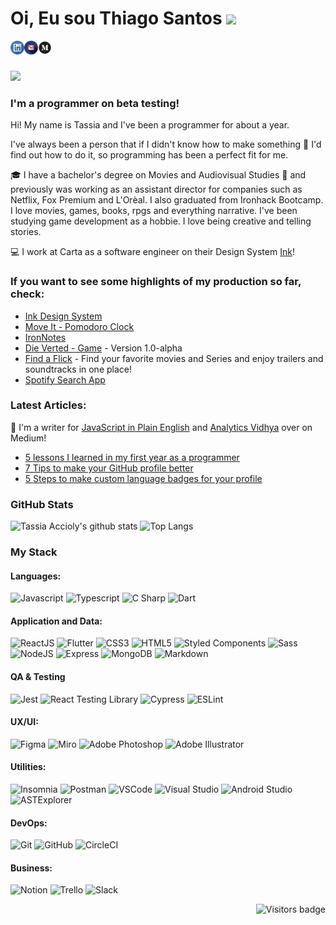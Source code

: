 # Oi, Eu sou Thiago Santos <img src="https://media.giphy.com/media/hvRJCLFzcasrR4ia7z/giphy.gif" width="25px">


[<img align="left" alt="thiago-santos | LinkedIn" width="22px" src="./linkedin.png" />][linkedin]
[<img align="left" alt="thiago-santos | Gmail" width="22px" src="./gmail.png" />][gmail]
[<img align="left" alt="thiago-santos | Medium" width="22px" src="./medium.png" />][medium]


<br>
<br>

![](https://www.codewars.com/users/tassiaaccioly/badges/micro)


### **I'm a programmer on beta testing!**


Hi! My name is Tassia and I've been a programmer for about a year.


I've always been a person that if I didn't know how to make something      🔎      I'd find out how to do it, so programming has been a perfect fit for me.


🎓      I have a bachelor's degree on Movies and Audiovisual Studies      🎥      and previously was working as an assistant director for companies such as Netflix, Fox Premium and L'Orèal. I also graduated from Ironhack Bootcamp. I love movies, games, books, rpgs and everything narrative. I've been studying game development as a hobbie. I love being creative and telling stories. 


💻      I work at Carta as a software engineer on their Design System [Ink](https://ink.carta.com)!



### **If you want to see some highlights of my production so far, check:**

- [Ink Design System](https://ink.carta.com)
- [Move It - Pomodoro Clock](https://moveit-pomodoro-clock.vercel.app/)
- [IronNotes](https://github.com/tassiaaccioly/ironnotes-client)
- [Die Verted - Game](https://tassiaaccioly.github.io/die-verted/) - Version 1.0-alpha 
- [Find a Flick](https://findaflick.vercel.app) - Find your favorite movies and Series and enjoy trailers and soundtracks in one place!
- [Spotify Search App](https://spotify-albuns.herokuapp.com/)


### **Latest Articles:**

📝      I'm a writer for [JavaScript in Plain English](https://medium.com/javascript-in-plain-english) and [Analytics Vidhya](https://www.analyticsvidhya.com/) over on Medium!

- [5 lessons I learned in my first year as a programmer](https://tassiaaccioly.medium.com/5-lessons-i-learned-in-my-first-year-as-a-programmer-403e2b64cfbe)
- [7 Tips to make your GitHub profile better](https://tassiaaccioly.medium.com/7-tips-to-make-your-github-profile-better-3913971c357d)
- [5 Steps to make custom language badges for your profile](https://tassiaaccioly.medium.com/how-to-make-custom-language-badges-for-your-profile-using-shields-io-d2aeaf016b6b)



### GitHub Stats

![Tassia Accioly's github stats](https://github-readme-stats.vercel.app/api?username=tassiaaccioly&show_icons=true&theme=great-gatsby)
![Top Langs](https://github-readme-stats.vercel.app/api/top-langs/?username=tassiaaccioly&theme=great-gatsby&layout=compact)


### My Stack

#### Languages:

![Javascript](https://img.shields.io/badge/-JavaScript-EDD222?style=flat&logo=javascript&logoColor=white)
![Typescript](https://img.shields.io/badge/-TypeScript-3178C6?style=flat&logo=typescript&logoColor=white)
![C Sharp](https://img.shields.io/badge/-C%20Sharp-239120?style=flat&logo=c-sharp&logoColor=white)
![Dart](https://img.shields.io/badge/-Dart-0175C2?style=flat&logo=dart&logoColor=white)

#### Application and Data:

![ReactJS](https://img.shields.io/badge/-ReactJS-51CBF2?style=flat&logo=react&logoColor=white)
![Flutter](https://img.shields.io/badge/-Flutter-02569B?style=flat&logo=flutter&logoColor=white)
![CSS3](https://img.shields.io/badge/-CSS3-1572B6?style=flat&logo=css3)
![HTML5](https://img.shields.io/badge/-HTML5-E34F26?style=flat&logo=html5&logoColor=white)
![Styled Components](https://img.shields.io/badge/-Styled%20Components-DB7093?style=flat&logo=styled-components&logoColor=white)
![Sass](https://img.shields.io/badge/-Sass-CC6699?style=flat&logo=sass&logoColor=white)
![NodeJS](http://img.shields.io/badge/-NodeJS-6EBF20?style=flat&logo=node.js&logoColor=white)
![Express](http://img.shields.io/badge/-Express-black?style=flat&logo=express&logoColor=white)
![MongoDB](http://img.shields.io/badge/-MongoDB-47A248?style=flat&logo=mongodb&logoColor=white)
![Markdown](https://img.shields.io/badge/-Markdown-black?style=flat&logo=markdown&logoColor=white)

#### QA & Testing

![Jest](https://img.shields.io/badge/-Jest-C21325?style=flat&logo=jest&logoColor=white)
![React Testing Library](https://img.shields.io/badge/-React%20Testing%20Library-e9554d?style=flat&logo=octopusdeploy&logoColor=white)
![Cypress](https://img.shields.io/badge/-Cypress-17202C?style=flat&logo=cypress&logoColor=white)
![ESLint](https://img.shields.io/badge/-ESLint-4B32C3?style=flat&logo=eslint&logoColor=white)

#### UX/UI:

![Figma](https://img.shields.io/badge/-Figma-F24E1E?style=flat&logo=figma&logoColor=white)
![Miro](https://img.shields.io/badge/-Miro-FFD02F?style=flat&logo=miro&logoColor=white)
![Adobe Photoshop](https://img.shields.io/badge/-Photoshop-31A8FF?style=flat&logo=adobe-photoshop&logoColor=white)
![Adobe Illustrator](https://img.shields.io/badge/-Illustrator-FF9A00?style=flat&logo=adobe-illustrator&logoColor=white)

#### Utilities:

![Insomnia](https://img.shields.io/badge/-Insomnia-5849BE?style=flat&logo=insomnia&logoColor=white)
![Postman](https://img.shields.io/badge/-Postman-FF6C37?style=flat&logo=postman&logoColor=white)
![VSCode](https://img.shields.io/badge/-VSCode-007ACC?style=flat&logo=visual-studio-code&logoColor=white)
![Visual Studio](https://img.shields.io/badge/-Visual%20Studio-5C2D91?style=flat&logo=visual-studio&logoColor=white)
![Android Studio](https://img.shields.io/badge/-Android%20Studio-3DDC84?style=flat&logo=android-studio&logoColor=white)
![ASTExplorer](https://img.shields.io/badge/-ASTExplorer-343434?style=flat&logo=javascript&logoColor=white)

#### DevOps:

![Git](https://img.shields.io/badge/-Git-F05032?style=flat&logo=git&logoColor=white)
![GitHub](https://img.shields.io/badge/-Github-181717?style=flat&logo=github&logoColor=white)
![CircleCI](https://img.shields.io/badge/-CircleCI-343434?style=flat&logo=circleci&logoColor=white)

#### Business:

![Notion](https://img.shields.io/badge/-Notion-black?style=flat&logo=notion&logoColor=white)
![Trello](https://img.shields.io/badge/-Trello-0079BF?style=flat&logo=trello&logoColor=white)
![Slack](https://img.shields.io/badge/-Slack-4A154B?style=flat&logo=slack&logoColor=white)


<a href="https://badges.pufler.dev">
    <img align="right" src="https://badges.pufler.dev/visits/tassiaaccioly/tassiaaccioly?color=yellow" alt="Visitors badge" />
 </a>

[linkedin]: https://www.linkedin.com/in/tassiaaccioly/
[twitter]: https://www.twitter.com/itsmetherogue/
[gmail]: mailto:tassia.accioly@gmail.com
[medium]: https://tassiaaccioly.medium.com/
[devto]: https://dev.to/tassiaaccioly


